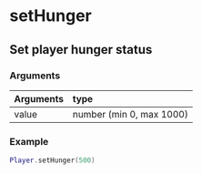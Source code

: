 # setHunger
## Set player hunger status
### Arguments
| Arguments    | type |
| ---------- | :--------- |
| value | number (min 0, max 1000) |

### Example
```lua
Player.setHunger(500)
```